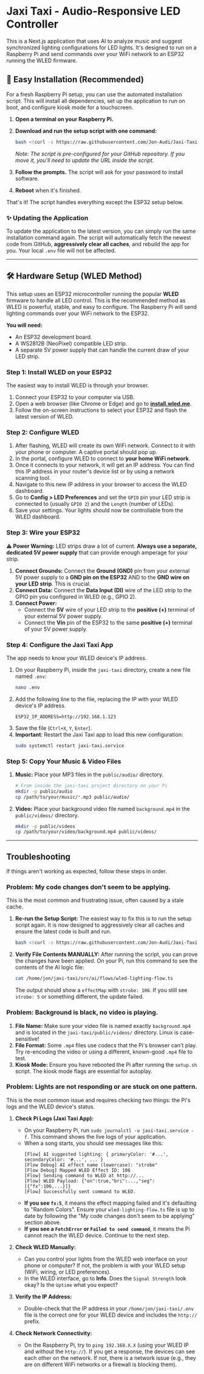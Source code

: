 # Jaxi Taxi - Audio-Responsive LED Controller

This is a Next.js application that uses AI to analyze music and suggest synchronized lighting configurations for LED lights. It's designed to run on a Raspberry Pi and send commands over your WiFi network to an ESP32 running the WLED firmware.

## 🚀 Easy Installation (Recommended)

For a fresh Raspberry Pi setup, you can use the automated installation script. This will install all dependencies, set up the application to run on boot, and configure kiosk mode for a touchscreen.

1.  **Open a terminal on your Raspberry Pi.**
2.  **Download and run the setup script with one command:**

    ```bash
    bash <(curl -s https://raw.githubusercontent.com/Jon-Audi/Jaxi-Taxi/main/setup.sh)
    ```
    *Note: The script is pre-configured for your GitHub repository. If you move it, you'll need to update the URL inside the script.*

3.  **Follow the prompts.** The script will ask for your password to install software.
4.  **Reboot** when it's finished.

That's it! The script handles everything except the ESP32 setup below.

### ✨ Updating the Application
To update the application to the latest version, you can simply run the same installation command again. The script will automatically fetch the newest code from GitHub, **aggressively clear all caches**, and rebuild the app for you. Your local `.env` file will not be affected.

---

## 🛠️ Hardware Setup (WLED Method)

This setup uses an ESP32 microcontroller running the popular **WLED** firmware to handle all LED control. This is the recommended method as WLED is powerful, stable, and easy to configure. The Raspberry Pi will send lighting commands over your WiFi network to the ESP32.

**You will need:**
*   An ESP32 development board.
*   A WS2812B (NeoPixel) compatible LED strip.
*   A separate 5V power supply that can handle the current draw of your LED strip.

### Step 1: Install WLED on your ESP32

The easiest way to install WLED is through your browser.

1.  Connect your ESP32 to your computer via USB.
2.  Open a web browser (like Chrome or Edge) and go to **[install.wled.me](https://install.wled.me/)**.
3.  Follow the on-screen instructions to select your ESP32 and flash the latest version of WLED.

### Step 2: Configure WLED

1.  After flashing, WLED will create its own WiFi network. Connect to it with your phone or computer. A captive portal should pop up.
2.  In the portal, configure WLED to connect to **your home WiFi network**.
3.  Once it connects to your network, it will get an IP address. You can find this IP address in your router's device list or by using a network scanning tool.
4.  Navigate to this new IP address in your browser to access the WLED dashboard.
5.  Go to **Config > LED Preferences** and set the `GPIO` pin your LED strip is connected to (usually `GPIO 2`) and the `Length` (number of LEDs).
6.  Save your settings. Your lights should now be controllable from the WLED dashboard.

### Step 3: Wire your ESP32

**⚠️ Power Warning:** LED strips draw a lot of current. **Always use a separate, dedicated 5V power supply** that can provide enough amperage for your strip.

1.  **Connect Grounds:** Connect the **Ground (GND)** pin from your external 5V power supply to a **GND pin on the ESP32** AND to the **GND wire on your LED strip**. This is crucial.
2.  **Connect Data:** Connect the **Data Input (DI)** wire of the LED strip to the GPIO pin you configured in WLED (e.g., GPIO 2).
3.  **Connect Power:**
    *   Connect the **5V** wire of your LED strip to the **positive (+)** terminal of your external 5V power supply.
    *   Connect the **Vin** pin of the ESP32 to the same **positive (+)** terminal of your 5V power supply.

### Step 4: Configure the Jaxi Taxi App

The app needs to know your WLED device's IP address.

1.  On your Raspberry Pi, inside the `jaxi-taxi` directory, create a new file named `.env`:
    ```bash
    nano .env
    ```
2.  Add the following line to the file, replacing the IP with your WLED device's IP address.
    ```
    ESP32_IP_ADDRESS=http://192.168.1.123
    ```
3.  Save the file (`Ctrl+X`, `Y`, `Enter`).
4.  **Important**: Restart the Jaxi Taxi app to load this new configuration:
    ```bash
    sudo systemctl restart jaxi-taxi.service
    ```

### Step 5: Copy Your Music & Video Files

1.  **Music:** Place your MP3 files in the `public/audio/` directory.
    ```bash
    # From inside the jaxi-taxi project directory on your Pi
    mkdir -p public/audio
    cp /path/to/your/music/*.mp3 public/audio/
    ```
2.  **Video:** Place your background video file named `background.mp4` in the `public/videos/` directory.
    ```bash
    mkdir -p public/videos
    cp /path/to/your/video/background.mp4 public/videos/
    ```

---

## Troubleshooting

If things aren't working as expected, follow these steps in order.

### Problem: My code changes don't seem to be applying.
This is the most common and frustrating issue, often caused by a stale cache.
1. **Re-run the Setup Script:** The easiest way to fix this is to run the setup script again. It is now designed to aggressively clear all caches and ensure the latest code is built and run.
   ```bash
   bash <(curl -s https://raw.githubusercontent.com/Jon-Audi/Jaxi-Taxi/main/setup.sh)
   ```
2. **Verify File Contents MANUALLY:** After running the script, you can prove the changes have been applied. On your Pi, run this command to see the contents of the AI logic file:
   ```bash
   cat /home/jon/jaxi-taxi/src/ai/flows/wled-lighting-flow.ts
   ```
   The output should show a `effectMap` with `strobe: 106`. If you still see `strobe: 5` or something different, the update failed.

### Problem: Background is black, no video is playing.
1.  **File Name:** Make sure your video file is named exactly `background.mp4` and is located in the `jaxi-taxi/public/videos/` directory. Linux is case-sensitive!
2.  **File Format:** Some `.mp4` files use codecs that the Pi's browser can't play. Try re-encoding the video or using a different, known-good `.mp4` file to test.
3.  **Kiosk Mode:** Ensure you have rebooted the Pi after running the `setup.sh` script. The kiosk mode flags are essential for autoplay.

### Problem: Lights are not responding or are stuck on one pattern.
This is the most common issue and requires checking two things: the Pi's logs and the WLED device's status.

1.  **Check Pi Logs (Jaxi Taxi App):**
    *   On your Raspberry Pi, run `sudo journalctl -u jaxi-taxi.service -f`. This command shows the live logs of your application.
    *   When a song starts, you should see messages like this:
        ```
        [Flow] AI suggested lighting: { primaryColor: '#...', secondaryColor: '#...', ... }
        [Flow Debug] AI effect name (lowercase): "strobe"
        [Flow Debug] Mapped WLED Effect ID: 106
        [Flow] Sending command to WLED at http://...
        [Flow] WLED Payload: {"on":true,"bri":...,"seg":[{"fx":106,...}]}
        [Flow] Successfully sent command to WLED.
        ```
    *   **If you see `fx:5`**, it means the effect mapping failed and it's defaulting to "Random Colors". Ensure your `wled-lighting-flow.ts` file is up to date by following the "My code changes don't seem to be applying" section above.
    *   **If you see a `FetchError` or `Failed to send command`**, it means the Pi cannot reach the WLED device. Continue to the next step.

2.  **Check WLED Manually:**
    *   Can you control your lights from the WLED web interface on your phone or computer? If not, the problem is with your WLED setup (WiFi, wiring, or LED preferences).
    *   In the WLED interface, go to **Info**. Does the `Signal Strength` look okay? Is the `Uptime` what you expect?

3.  **Verify the IP Address:**
    *   Double-check that the IP address in your `/home/jon/jaxi-taxi/.env` file is the correct one for your WLED device and includes the `http://` prefix.

4.  **Check Network Connectivity:**
    *   On the Raspberry Pi, try to `ping 192.168.X.X` (using your WLED IP and *without* the `http://`). If you get a response, the devices can see each other on the network. If not, there is a network issue (e.g., they are on different WiFi networks or a firewall is blocking them).